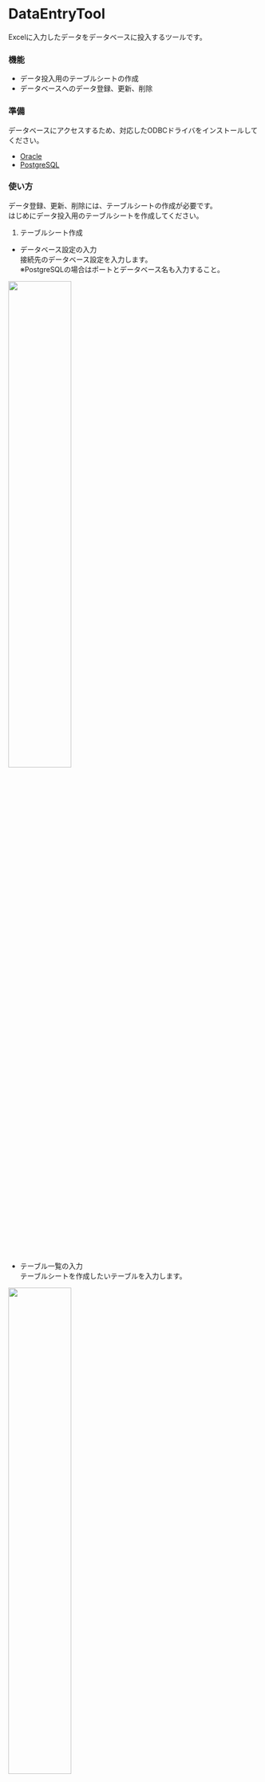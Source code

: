 # DataEntryTool
Excelに入力したデータをデータベースに投入するツールです。

### 機能
* データ投入用のテーブルシートの作成
* データベースへのデータ登録、更新、削除

### 準備
データベースにアクセスするため、対応したODBCドライバをインストールしてください。
* [Oracle](http://www.oracle.com/technetwork/jp/topics/utilsoft-100274-ja.html)
* [PostgreSQL](http://www.postgresql.org/ftp/odbc/versions/msi/)

### 使い方
データ登録、更新、削除には、テーブルシートの作成が必要です。  
はじめにデータ投入用のテーブルシートを作成してください。

1. テーブルシート作成  
 * データベース設定の入力  
接続先のデータベース設定を入力します。  
※PostgreSQLの場合はポートとデータベース名も入力すること。  
<img src="https://cloud.githubusercontent.com/assets/14181039/14646971/96c124f4-0696-11e6-933d-8e0ea053a9fe.png" width="50%">

 * テーブル一覧の入力  
テーブルシートを作成したいテーブルを入力します。  
<img src="https://cloud.githubusercontent.com/assets/14181039/14646972/96c16b80-0696-11e6-93b0-3ee9ca9ae576.png" width="50%">

 * テーブルシートの作成  
「テーブルシート作成」ボタンを押下してテーブルシートを作成します。
<img src="https://cloud.githubusercontent.com/assets/14181039/14646973/96e03f74-0696-11e6-8ec0-13e22470f6b1.png" width="50%">  
＜作成結果＞  
<img src="https://cloud.githubusercontent.com/assets/14181039/14648490/8742a19a-069d-11e6-9125-606f3ce75b36.png" width="50%">
2. データ登録  
データベースにデータを登録します。  
 * データ投入対象の設定  
データを登録するテーブルの「データ投入対象」列に空文字以外の値を設定します。  
<img src="https://cloud.githubusercontent.com/assets/14181039/14649025/29cf4a9c-06a0-11e6-9d9b-3f85683ec996.png" width="50%">

 * 登録データの入力  
テーブルシートに投入データを入力します。  
<img src="https://cloud.githubusercontent.com/assets/14181039/14649024/29cdc28a-06a0-11e6-8887-a98e5404f2dd.png" width="50%">

 * データ登録  
「データ登録」ボタンを押下してデータを登録します。  
<img src="https://cloud.githubusercontent.com/assets/14181039/14649023/29cc2dbc-06a0-11e6-97c5-c81d5f0c2e99.png" width="50%">  
＜登録結果＞  
<img src="https://cloud.githubusercontent.com/assets/14181039/14649026/29cf783c-06a0-11e6-9c87-2d0e9c9f6801.png" width="50%">

3. データ更新  
データ登録と同様に、テーブルシートに入力された内容でデータを更新します。  
※条件には主キーが指定されます。

4. データ削除  
データ登録と同様に、テーブルシートに入力された内容でデータを削除します。  
※条件には主キーが指定されます。

### ライセンス

* [The MIT License (MIT)](LICENSE)

### 使用ライブラリ

以下のモジュールを使用して開発を行っています。

#### [Ariawase](https://github.com/vbaidiot/Ariawase)

> The MIT License (MIT)
>
> Copyright (c) 2011-2015 igeta

* **用途 :** インポート/エクスポート処理
* **ライセンス :** The MIT License (MIT)
* **ライセンス全文 :** [licenses/Ariawase.txt](licenses/Ariawase.txt)
